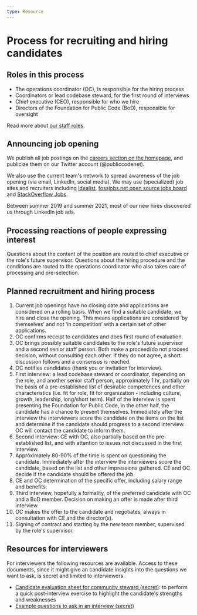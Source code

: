 ```yaml
---
type: Resource
---
```


# Process for recruiting and hiring candidates

## Roles in this process

* The operations coordinator (OC), is responsible for the hiring process
* Coordinators or lead codebase steward, for the first round of interviews
* Chief executive (CEO), responsible for who we hire
* Directors of the Foundation for Public Code (BoD), responsible for oversight

Read more about [our staff roles](../../organization/staff).

## Announcing job opening

We publish all job postings on the [careers section on the homepage](https://publiccode.net/careers), and publicize them on our Twitter account (@publiccodenet).

We also use the current team's network to spread awareness of the job opening (via email, LinkedIn, social media). We may use (specialized) job sites and recruiters including [Idealist](https://www.idealist.org/), [fossjobs.net open source jobs board](https://www.fossjobs.net/) and [StackOverflow Jobs](https://stackoverflow.com/jobs).

Between summer 2019 and summer 2021, most of our new hires discovered us through LinkedIn job ads.

## Processing reactions of people expressing interest

Questions about the content of the position are routed to chief executive or the role's future supervisor. Questions about the hiring procedure and the conditions are routed to the operations coordinator who also takes care of processing and pre-selection.

## Planned recruitment and hiring process

1. Current job openings have no closing date and applications are considered on a rolling basis. When we find a suitable candidate, we hire and close the opening. This means applications are considered ‘by themselves’ and not ‘in competition’ with a certain set of other applications.
2. OC confirms receipt to candidates and does first round of evaluation.
3. OC brings possibly suitable candidates to the role's future supervisor and a second senior staff person. Both make a proceed/do not proceed decision, without consulting each other. If they do not agree, a short discussion follows and a consensus is reached.
4. OC notifies candidates (thank you or invitation for interview).
5. First interview: a lead codebase steward or coordinator, depending on the role, and another senior staff person, approximately 1 hr, partially on the basis of a pre-established list of desirable competences and other characteristics (i.e. fit for role, fit for organization - including culture, growth, leadership, long/short term). Half of the interview is spent presenting the Foundation for Public Code, in the other half, the candidate has a chance to present themselves. Immediately after the interview the interviewers score the candidate on the items on the list and determine if the candidate should progress to a second interview. OC will contact the candidate to inform them.
6. Second interview: CE with OC, also partially based on the pre-established list, and with attention to issues not discussed in the first interview.
7. Approximately 80-90% of the time is spent on questioning the candidate. Immediately after the interview the interviewers score the candidate, based on the list and other impressions gathered. CE and OC decide if the candidate should be offered the job.
8. CE and OC determination of the specific offer, including salary range and benefits.
9. Third interview, hopefully a formality, of the preferred candidate with OC and a BoD member. Decision on making an offer is made after third interview.
10. OC makes the offer to the candidate and negotiates, always in consultation with CE and the director(s).
11. Signing of contract and starting by the new team member, supervised by the role's supervisor.

## Resources for interviewers

For interviewers the following resources are available. Access to these documents, since it might give an candidate insights into the questions we want to ask, is secret and limited to interviewers.

* [Candidate evaluation sheet for community steward (secret)](https://docs.google.com/spreadsheets/d/1khdHvzk241xmkiih_4fTLj9QVdTIiK8TelBrg9QX_3k/edit#gid=0): to perform a quick post-interview exercise to highlight the candidate's strengths and weaknesses
* [Example questions to ask in an interview (secret)](https://docs.google.com/document/d/10J9i2komx8HnlPqQAMyby97ambdoU1VdHQccUO5WKYI/edit?usp=sharing)
